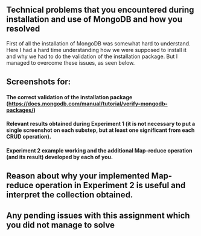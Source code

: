 ## Technical problems that you encountered during installation and use of MongoDB and how you resolved
First of all the installation of MongoDB was somewhat hard to understand. Here I had a hard time understanding how we were supposed to install it and why we had to do the validation of the installation package. But I managed to overcome these issues, as seen below. 

## Screenshots for:

#### The correct validation of the installation package (https://docs.mongodb.com/manual/tutorial/verify-mongodb-packages/)

#### Relevant results obtained during Experiment 1 (it is not necessary to put a single screenshot on each substep, but at least one significant from each CRUD operation).

#### Experiment 2 example working and the additional Map-reduce operation (and its result) developed by each of you.

## Reason about why your implemented Map-reduce operation in Experiment 2 is useful and interpret the collection obtained.

## Any pending issues with this assignment which you did not manage to solve
